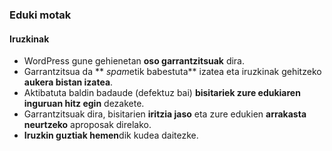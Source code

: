### Eduki motak
#### Iruzkinak

- WordPress gune gehienetan **oso garrantzitsuak** dira.
- Garrantzitsua da ** *spam*etik babestuta** izatea eta iruzkinak gehitzeko **aukera bistan izatea**.
- Aktibatuta baldin badaude (defektuz bai) **bisitariek zure edukiaren inguruan hitz egin** dezakete.
- Garrantzitsuak dira, bisitarien **iritzia jaso** eta zure edukien **arrakasta neurtzeko** aproposak direlako.
- **Iruzkin guztiak hemen**dik kudea daitezke.
